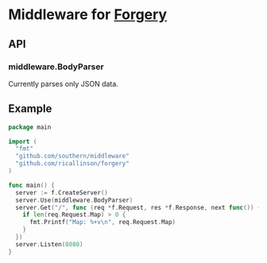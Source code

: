 # Middleware for [Forgery][forgery]

## API
### middleware.BodyParser
Currently parses only JSON data.

## Example
```go
package main

import (
  "fmt"
  "github.com/southern/middleware"
  "github.com/ricallinson/forgery"
)

func main() {
  server := f.CreateServer()
  server.Use(middleware.BodyParser)
  server.Get("/", func (req *f.Request, res *f.Response, next func()) {
    if len(req.Request.Map) > 0 {
      fmt.Printf("Map: %+v\n", req.Request.Map)
    }
  })
  server.Listen(8080)
}
```

[forgery]: https://github.com/ricallinson/forgery
